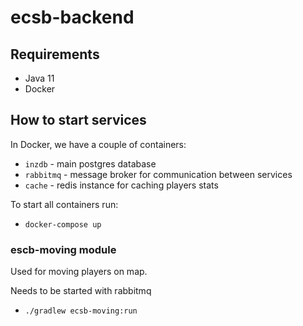 # ecsb-backend

## Requirements

- Java 11
- Docker

## How to start services

In Docker, we have a couple of containers:

- `inzdb` - main postgres database
- `rabbitmq` - message broker for communication between services
- `cache` - redis instance for caching players stats

To start all containers run:

- `docker-compose up`

### escb-moving module

Used for moving players on map.

Needs to be started with rabbitmq

- `./gradlew ecsb-moving:run`
